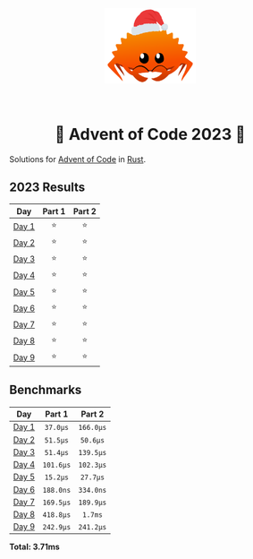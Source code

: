 <div align="center"><img src="./.assets/christmas_ferris.png" width="164"></div>

&nbsp;

<h1 align="center" > 🎄 Advent of Code 2023 🎄</h1>

Solutions for [Advent of Code](https://adventofcode.com/) in [Rust](https://www.rust-lang.org/).

<!--- advent_readme_stars table --->
## 2023 Results

| Day | Part 1 | Part 2 |
| :---: | :---: | :---: |
| [Day 1](https://adventofcode.com/2023/day/1) | ⭐ | ⭐ |
| [Day 2](https://adventofcode.com/2023/day/2) | ⭐ | ⭐ |
| [Day 3](https://adventofcode.com/2023/day/3) | ⭐ | ⭐ |
| [Day 4](https://adventofcode.com/2023/day/4) | ⭐ | ⭐ |
| [Day 5](https://adventofcode.com/2023/day/5) | ⭐ | ⭐ |
| [Day 6](https://adventofcode.com/2023/day/6) | ⭐ | ⭐ |
| [Day 7](https://adventofcode.com/2023/day/7) | ⭐ | ⭐ |
| [Day 8](https://adventofcode.com/2023/day/8) | ⭐ | ⭐ |
| [Day 9](https://adventofcode.com/2023/day/9) | ⭐ | ⭐ |
<!--- advent_readme_stars table --->

<!--- benchmarking table --->
## Benchmarks

| Day | Part 1 | Part 2 |
| :---: | :---: | :---:  |
| [Day 1](./src/bin/01.rs) | `37.0µs` | `166.0µs` |
| [Day 2](./src/bin/02.rs) | `51.5µs` | `50.6µs` |
| [Day 3](./src/bin/03.rs) | `51.4µs` | `139.5µs` |
| [Day 4](./src/bin/04.rs) | `101.6µs` | `102.3µs` |
| [Day 5](./src/bin/05.rs) | `15.2µs` | `27.7µs` |
| [Day 6](./src/bin/06.rs) | `188.0ns` | `334.0ns` |
| [Day 7](./src/bin/07.rs) | `169.5µs` | `189.9µs` |
| [Day 8](./src/bin/08.rs) | `418.8µs` | `1.7ms` |
| [Day 9](./src/bin/09.rs) | `242.9µs` | `241.2µs` |

**Total: 3.71ms**
<!--- benchmarking table --->
